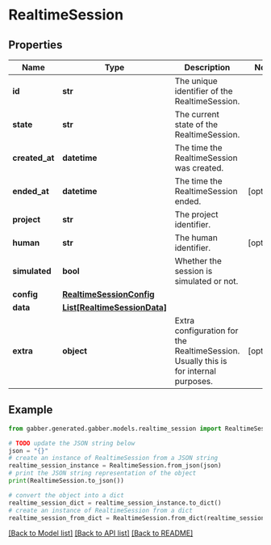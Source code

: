 # RealtimeSession


## Properties

Name | Type | Description | Notes
------------ | ------------- | ------------- | -------------
**id** | **str** | The unique identifier of the RealtimeSession. | 
**state** | **str** | The current state of the RealtimeSession. | 
**created_at** | **datetime** | The time the RealtimeSession was created. | 
**ended_at** | **datetime** | The time the RealtimeSession ended. | [optional] 
**project** | **str** | The project identifier. | 
**human** | **str** | The human identifier. | [optional] 
**simulated** | **bool** | Whether the session is simulated or not. | 
**config** | [**RealtimeSessionConfig**](RealtimeSessionConfig.md) |  | 
**data** | [**List[RealtimeSessionData]**](RealtimeSessionData.md) |  | 
**extra** | **object** | Extra configuration for the RealtimeSession. Usually this is for internal purposes. | [optional] 

## Example

```python
from gabber.generated.gabber.models.realtime_session import RealtimeSession

# TODO update the JSON string below
json = "{}"
# create an instance of RealtimeSession from a JSON string
realtime_session_instance = RealtimeSession.from_json(json)
# print the JSON string representation of the object
print(RealtimeSession.to_json())

# convert the object into a dict
realtime_session_dict = realtime_session_instance.to_dict()
# create an instance of RealtimeSession from a dict
realtime_session_from_dict = RealtimeSession.from_dict(realtime_session_dict)
```
[[Back to Model list]](../README.md#documentation-for-models) [[Back to API list]](../README.md#documentation-for-api-endpoints) [[Back to README]](../README.md)


